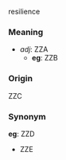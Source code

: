 resilience
### Meaning
+ _adj_: ZZA
    + __eg__: ZZB

### Origin

ZZC

### Synonym

__eg__: ZZD

+ ZZE


